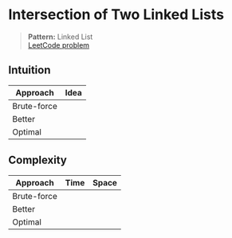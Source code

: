 # Intersection of Two Linked Lists

> **Pattern:** Linked List  
> [LeetCode problem](https://leetcode.com/problems/intersection-of-two-linked-lists/)

## Intuition

| Approach | Idea |
|----------|------|
| Brute-force | |
| Better | |
| Optimal | |

## Complexity

| Approach  | Time | Space |
|-----------|------|-------|
| Brute-force |  |  |
| Better |  |  |
| Optimal |  |  |

